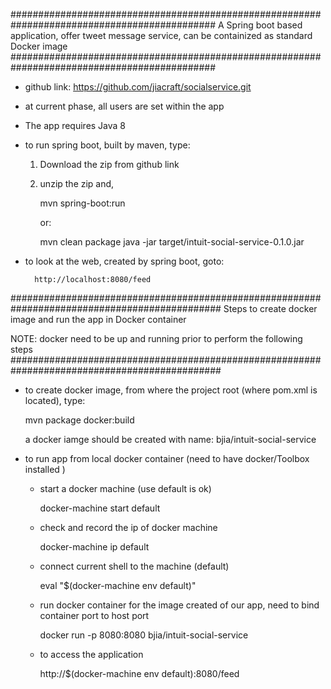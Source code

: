 #############################################################################################
  A Spring boot based application, 
  offer tweet message service, 
  can be containized as standard Docker image
#############################################################################################


- github link: https://github.com/jiacraft/socialservice.git

- at current phase, all users are set within the app

- The app requires Java 8 

- to run spring boot, built by maven, type:

	1. Download the zip from github link

	2. unzip the zip and, 
	
		mvn spring-boot:run			
		
		or:

		mvn clean package
		java -jar target/intuit-social-service-0.1.0.jar
		
- to look at the web, created by spring boot, goto:

		http://localhost:8080/feed

##############################################################################################
 Steps to create docker image and run the app in Docker container
 
 NOTE: docker need to be up and running prior to perform the following steps
##############################################################################################

- to create docker image, from where the project root (where pom.xml is located), type:

	mvn package docker:build

  a docker iamge should be created with name: bjia/intuit-social-service

- to run app from local docker container (need to have docker/Toolbox installed )	

 	- start a docker machine (use default is ok)

		docker-machine start default

	- check and record the ip of docker machine

		docker-machine ip default

	- connect current shell to the machine (default) 

		eval "$(docker-machine env default)"

	- run docker container for the image created of our app, need to bind container port to host port

		docker run -p 8080:8080 bjia/intuit-social-service

	- to access the application

		http://$(docker-machine env default):8080/feed
